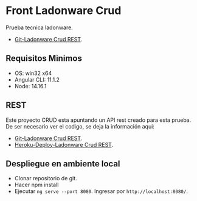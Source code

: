 # Front Ladonware Crud

Prueba tecnica ladonware.

* [Git-Ladonware Crud REST](https://github.com/ckomalram/ladon-front).

## Requisitos Minimos

* OS: win32 x64  
* Angular CLI: 11.1.2
* Node: 14.16.1 

## REST

Este proyecto CRUD esta apuntando un API rest creado para esta prueba.
De ser necesario ver el codigo, se deja la información aqui:
* [Git-Ladonware Crud REST](https://github.com/ckomalram/ladon-rest).
* [Heroku-Deploy-Ladonware Crud REST](https://ladonware-crud.herokuapp.com/api/v1/products).

## Despliegue en ambiente local

* Clonar repositorio de git.
* Hacer npm install
* Ejecutar `ng serve --port 8080`. Ingresar por `http://localhost:8080/`. 
